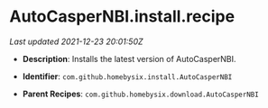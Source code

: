 # AutoCasperNBI.install.recipe

_Last updated 2021-12-23 20:01:50Z_

- **Description**: Installs the latest version of AutoCasperNBI.

- **Identifier**: `com.github.homebysix.install.AutoCasperNBI`

- **Parent Recipes**: `com.github.homebysix.download.AutoCasperNBI`
